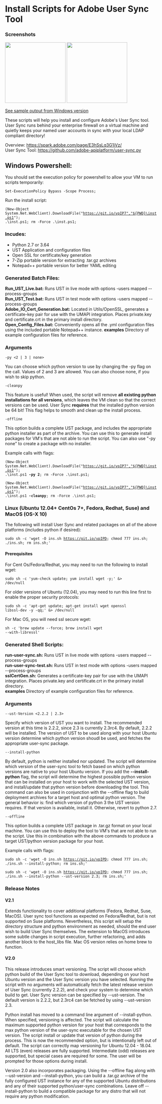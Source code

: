 # Install Scripts for Adobe User Sync Tool

### Screenshots

<img src="Screenshots/windows_ust.jpg" height="200">
<img src="Screenshots/ubuntu_ust.jpg" height="200">

<a href="sample.md"> See sample output from Windows version </a>

These scripts will help you install and configure Adobe's User Sync tool.  User Sync runs behind your enterprise firewall on a virtual machine 
and quietly keeps your named user accounts in sync with your local LDAP compliant directory!

Overview:
https://spark.adobe.com/page/E3hSsLq3G1iVz/<br/>
User Sync Tool:
https://github.com/adobe-apiplatform/user-sync.py


## Windows Powershell:
You should set the execution policy for powershell to allow your VM to run scripts temporarily:

<code>Set-ExecutionPolicy Bypass -Scope Process;</code> 

Run the install script:

<code>(New-Object System.Net.WebClient).DownloadFile("https://git.io/vpIP7","${PWD}\inst.ps1"); .\inst.ps1; rm -Force .\inst.ps1;</code>

### Incudes:
<ul>
<li>Python 2.7 or 3.64</li>
<li>UST Application and configuration files</li>
<li>Open SSL for certificate/key generation</li>
<li>7-Zip portable version for extracting .tar.gz archives</li>
<li>Notepad++ portable version for better YAML editing </li>
</ul>

### Generated Batch Files:
<b>Run_UST_Live.bat:</b> Runs UST in live mode with options -users mapped --process-groups<br/>
<b>Run_UST_Test.bat:</b> Runs UST in test mode with options -users mapped --process-groups<br/>
<b>Adobe_IO_Cert_Generation.bat:</b> Located in Utils/OpenSSL, generates a certificate-key pair for use with the UMAPI integration.  Places private.key and certificate.crt in the primary
install directory.<br/>
<b>Open_Config_Files.bat:</b> Conveniently opens all the .yml configuration files using the included portable Notepad++ instance.
<b>examples</b> Directory of example configuration files for reference.

### Arguments

<code>-py <2 | 3 | none></code>

You can choose which python version to use by changing the -py flag
on the call. Values of 2 and 3 are allowed.  You can also choose none, if you wish to skip python.

<code>-cleanpy</code>

This feature is useful! When used, the script will remove <b>all existing python installations for all versions</b>, which
leaves the VM clean so that the correct versions can be used.  User Sync <b>requires</b> that the installed python version be
64 bit! This flag helps to smooth and clean up the install process.

<code>-offline</code>

This option builds a complete UST package, and includes the appropriate python installer as part of the archive.  You can use this
to generate install packages for VM's that are not able to run the script.  You can also use "-py none" to create a package
with no installer.

Example calls with flags:

<code>(New-Object System.Net.WebClient).DownloadFile("https://git.io/vpIP7","${PWD}\inst.ps1"); .\inst.ps1 <b>-py 2</b>; rm -Force .\inst.ps1;</code>

<code>(New-Object System.Net.WebClient).DownloadFile("https://git.io/vpIP7","${PWD}\inst.ps1"); .\inst.ps1 <b>-cleanpy</b>; rm -Force .\inst.ps1;</code>

### Linux (Ubuntu 12.04+ CentOs 7+, Fedora, Redhat, Suse) and MacOS (OS-X 10)

The following will install User Sync and related packages on all of the above platforms (includes python if desired):

<code>sudo sh -c 'wget -O ins.sh https://git.io/vpIPD; chmod 777 ins.sh; ./ins.sh; rm ins.sh;'</code>

#### Prerequisites

For Cent Os/Fedora/Redhat, you may need to run the following to install wget:

<code>sudo sh -c 'yum-check update; yum install wget -y;' &> /dev/null </code>

For older versions of Ubuntu (12.04), you may need to run this line first to enable the proper security protocols:

<code>sudo sh -c 'apt-get update; apt-get install wget openssl libssl-dev -y -qq;' &> /dev/null</code>

For Mac OS, you will need ssl secure wget:

<code>sh -c 'brew update --force; brew install wget --with-libressl'</code>

### Generated Shell Scripts:
<b>run-user-sync.sh:</b> Runs UST in live mode with options -users mapped --process-groups<br/>
<b>run-user-sync-test.sh:</b> Runs UST in test mode with options -users mapped --process-groups<br/>
<b>sslCertGen.sh:</b> Generates a certificate-key pair for use with the UMAPI integration.  Places private.key and certificate.crt in the primary
install directory.<br/>
<b>examples</b> Directory of example configuration files for reference.

### Arguments

<code>--ust-Version <2.2.2 | 2.3></code>

Specify which version of UST you want to install.  The recommended version at this time is 2.2.2, since 2.3 is currently 2.3rc4. By default, 2.2.2 will be installed.
The version of UST to be used along with your host Ubuntu version determine which python version shoudl be used, and fetches the appropriate user-sync package.

<code>--install-python</code>

By default, python is neither installed nor updated.  The script will determine which version of the user-sync tool to fetch based on which python versions are native to your
host Ubuntu version.  If you add the <b/>--install-python</b> flag, the script will determine the highest possible python version that can be installed on your host to work with
the selected UST version, and install/update that python version before downloading the tool.  This command can also be used in conjunction with the --offline flag to build
deployment archives for a target host and optimal python version.  The general behavior is: find which version of python 3 the UST version requires.  If that version is available, install it.
Otherwise, revert to python 2.7.

<code>--offline</code>

This option builds a complete UST package in .tar.gz format on your local machine. You can use this
to deploy the tool to VM's that are not able to run the script. Use this in combination with the above commands
to produce a target UST/python version package for your host.

Example calls with flags:

<code>sudo sh -c 'wget -O ins.sh https://git.io/vpIPD; chmod 777 ins.sh; ./ins.sh --install-python; rm ins.sh;'</code>

<code>sudo sh -c 'wget -O ins.sh https://git.io/vpIPD; chmod 777 ins.sh; ./ins.sh --install-python --ust-version 2.3; rm ins.sh;'</code>

### Release Notes

#### V2.1
Extends functionality to cover additional platforms (Fedora, Redhat, Suse, MacOS). User sync tool functions as expected on Fedora/Redhat, but is not supported on Suse platforms.  Nevertheless,
this script will setup the directory structure and python environment as needed, should the end user wish to build User Sync  themselves.  The extension to MacOS introduces some subtle changes
in script execution, further refactoring, and adds another block to the host_libs file.  Mac OS version relies on home brew to function.

#### V2.0
This release introduces smart versioning. The script will choose which python build of the User Sync tool to download, depending on your host 
Ubuntu version and the User Sync version you have selected. Running the script with no arguments will automatically fetch the latest release 
version of User Sync (currently 2.2.2), and check your system to determine which build to get. User Sync version can be specified by --ust-version. 
The default version is 2.2.2, but 2.3rc4 can be fetched by using --ust-version 2.3.

Python install has moved to a command line argument of --install-python. When specified, versioning is affected. The script will calculate the maximum 
supported python version for your host that corresponds to the max python version of the user-sync executable for the chosen UST version. The script install 
or update that version of python during the process. This is now the recommended option, but is intentionally left out of default. The script can correctly map 
versioning for Ubuntu 12.04 - 18.04. All LTS (even) releases are fully supported. Intermediate (odd) releases are supported, but special cases are required for 
some. The user will be prompted for those options during install.

Version 2.0 also incorporates packaging. Using the --offline flag along with --ust-version and --install-python, you can build a .tar.gz archive of the fully 
configured UST instance for any of the supported Ubuntu distributions and any of their supported python/user-sync combinations. Leave off --install-python to 
build a compatible package for any distro that will not require any python modification.

